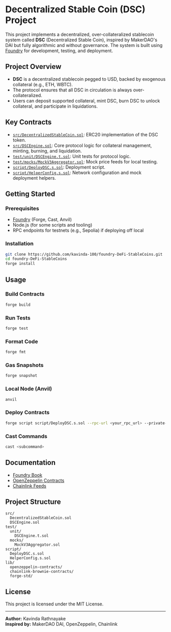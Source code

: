 # Decentralized Stable Coin (DSC) Project

This project implements a decentralized, over-collateralized stablecoin system called **DSC** (Decentralized Stable Coin), inspired by MakerDAO's DAI but fully algorithmic and without governance. The system is built using [Foundry](https://book.getfoundry.sh/) for development, testing, and deployment.

## Project Overview

- **DSC** is a decentralized stablecoin pegged to USD, backed by exogenous collateral (e.g., ETH, WBTC).
- The protocol ensures that all DSC in circulation is always over-collateralized.
- Users can deposit supported collateral, mint DSC, burn DSC to unlock collateral, and participate in liquidations.

## Key Contracts

- [`src/DecentralizedStableCoin.sol`](src/DecentralizedStableCoin.sol): ERC20 implementation of the DSC token.
- [`src/DSCEngine.sol`](src/DSCEngine.sol): Core protocol logic for collateral management, minting, burning, and liquidation.
- [`test/unit/DSCEngine.t.sol`](test/unit/DSCEngine.t.sol): Unit tests for protocol logic.
- [`test/mocks/MockV3Aggregator.sol`](test/mocks/MockV3Aggregator.sol): Mock price feeds for local testing.
- [`script/DeployDSC.s.sol`](script/DeployDSC.s.sol): Deployment script.
- [`script/HelperConfig.s.sol`](script/HelperConfig.s.sol): Network configuration and mock deployment helpers.

## Getting Started

### Prerequisites

- [Foundry](https://book.getfoundry.sh/getting-started/installation) (Forge, Cast, Anvil)
- Node.js (for some scripts and tooling)
- RPC endpoints for testnets (e.g., Sepolia) if deploying off local

### Installation

```sh
git clone https://github.com/kavinda-100/foundry-DeFi-StableCoins.git
cd foundry-DeFi-StableCoins
forge install
```

## Usage

### Build Contracts

```sh
forge build
```

### Run Tests

```sh
forge test
```

### Format Code

```sh
forge fmt
```

### Gas Snapshots

```sh
forge snapshot
```

### Local Node (Anvil)

```sh
anvil
```

### Deploy Contracts

```sh
forge script script/DeployDSC.s.sol --rpc-url <your_rpc_url> --private-key <your_private_key> --broadcast
```

### Cast Commands

```sh
cast <subcommand>
```

## Documentation

- [Foundry Book](https://book.getfoundry.sh/)
- [OpenZeppelin Contracts](https://docs.openzeppelin.com/contracts/)
- [Chainlink Feeds](https://docs.chain.link/data-feeds/)

## Project Structure

```
src/
  DecentralizedStableCoin.sol
  DSCEngine.sol
test/
  unit/
    DSCEngine.t.sol
  mocks/
    MockV3Aggregator.sol
script/
  DeployDSC.s.sol
  HelperConfig.s.sol
lib/
  openzeppelin-contracts/
  chainlink-brownie-contracts/
  forge-std/
```

## License

This project is licensed under the MIT License.

---

**Author:** Kavinda Rathnayake  
**Inspired by:** MakerDAO DAI, OpenZeppelin, Chainlink
